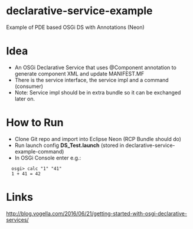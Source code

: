 # declarative-service-example
Example of PDE based OSGi DS with Annotations (Neon)

# Idea
* An OSGi Declarative Service that uses @Component annotation to generate component XML and update MANIFEST.MF
* There is the service interface, the service impl and a command (consumer)
* Note: Service impl should be in extra bundle so it can be exchanged later on.

# How to Run
* Clone Git repo and import into Eclipse Neon (RCP Bundle should do)
* Run launch config **DS_Test.launch** (stored in declarative-service-example-command)
* In OSGi Console enter e.g.:

```
  osgi> calc "1" "41"
  1 + 41 = 42
```

# Links
http://blog.vogella.com/2016/06/21/getting-started-with-osgi-declarative-services/

